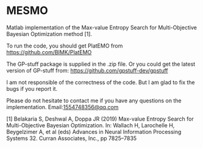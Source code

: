 # MESMO
Matlab implementation of the Max-value Entropy Search for Multi-Objective Bayesian Optimization method [1].

To run the code, you should get PlatEMO from https://github.com/BIMK/PlatEMO

The GP-stuff package is supplied in the .zip file. Or you could get the latest version of GP-stuff from: https://github.com/gpstuff-dev/gpstuff

I am not responsible of the correctness of the code. But I am glad to fix the bugs if you report it. 

Please do not hesitate to contact me if you have any questions on the implementation. Email:1554748356@qq.com

[1] Belakaria S, Deshwal A, Doppa JR (2019) Max-value Entropy Search for Multi-Objective Bayesian Optimization. In: Wallach H, Larochelle H, Beygelzimer A, et al (eds) Advances in Neural Information Processing Systems 32. Curran Associates, Inc., pp 7825–7835
